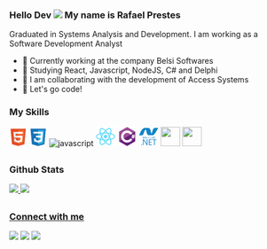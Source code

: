 ### Hello Dev <img src="https://raw.githubusercontent.com/kaueMarques/kaueMarques/master/hi.gif" width="30" /> My name is Rafael Prestes 
Graduated in Systems Analysis and Development. I am working as a Software Development Analyst

- 🔭 Currently working at the company Belsi Softwares
- 🌱 Studying React, Javascript, NodeJS, C# and Delphi
- 🤝 I am collaborating with the development of Access Systems
- 🚀 Let's go code!
  
<h3 align="left">My Skills</h3>
<p align="left" padding="30"> 
<img src="https://raw.githubusercontent.com/devicons/devicon/master/icons/html5/html5-original.svg" alt="html5" width="32" height="32"/> 
<img src="https://raw.githubusercontent.com/devicons/devicon/master/icons/css3/css3-original.svg" alt="css3" width="32" height="32"/> 
<img src="https://cdn.worldvectorlogo.com/logos/javascript-1.svg" alt="javascript" width="32" height="32"/>
<img src="https://raw.githubusercontent.com/devicons/devicon/master/icons/react/react-original.svg" alt="react" width="35" height="35"/>
<img src="https://raw.githubusercontent.com/devicons/devicon/master/icons/csharp/csharp-original.svg"  width="35" height="35"/>
<img src="https://raw.githubusercontent.com/devicons/devicon/1119b9f84c0290e0f0b38982099a2bd027a48bf1/icons/dot-net/dot-net-plain-wordmark.svg"  width="35" height="35"/>
<img src="https://img.icons8.com/color/48/000000/delphi-ide.png" width="35" height="35"/>
<img src="https://tecnosoft.com.br/img/site/icone-firebird.png"  width="35" height="35"/>
</p>

  
##
  
### Github Stats
<div align="left">
  <a href="https://github.com/RafaPrestes">
  <img height="180em" src="https://github-readme-stats.vercel.app/api?username=RafaPrestes&show_icons=true&theme=github_dark&include_all_commits=true&count_private=true"/>
  <img height="180em" src="https://github-readme-stats.vercel.app/api/top-langs/?username=RafaPrestes&theme=github_dark&layout=compact&)](https://github.com/anuraghazra/github-readme-stats)">
</div>
  
   ##
   
  <h3 align="left">Connect with me</h3>
  <div>
    <a href="https://www.linkedin.com/in/rafael-prestes-826737206/" target="_blank"><img src="https://img.shields.io/badge/-LinkedIn-%230077B5?style=for-the-badge&logo=linkedin&logoColor=white" target="_blank"></a> 
    <a href="https://www.instagram.com/perao_/" target="_blank"><img src="https://img.shields.io/badge/-Instagram-%23E4405F?style=for-the-badge&logo=instagram&logoColor=white" target="_blank"></a>
    <a href = "mailto:rafap.ofcs2@gmail.com"><img src="https://img.shields.io/badge/-Gmail-%23333?style=for-the-badge&logo=gmail&logoColor=white" target="_blank"></a>
  </div>
  
  
